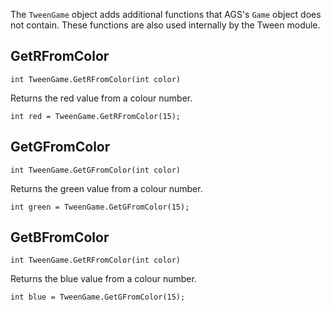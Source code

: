 The `TweenGame` object adds additional functions that AGS's `Game` object does not contain.
These functions are also used internally by the Tween module.

## GetRFromColor

    int TweenGame.GetRFromColor(int color)

Returns the red value from a colour number.

    int red = TweenGame.GetRFromColor(15);

## GetGFromColor

    int TweenGame.GetGFromColor(int color)

Returns the green value from a colour number.

    int green = TweenGame.GetGFromColor(15);

## GetBFromColor

    int TweenGame.GetRFromColor(int color)

Returns the blue value from a colour number.

    int blue = TweenGame.GetGFromColor(15);
